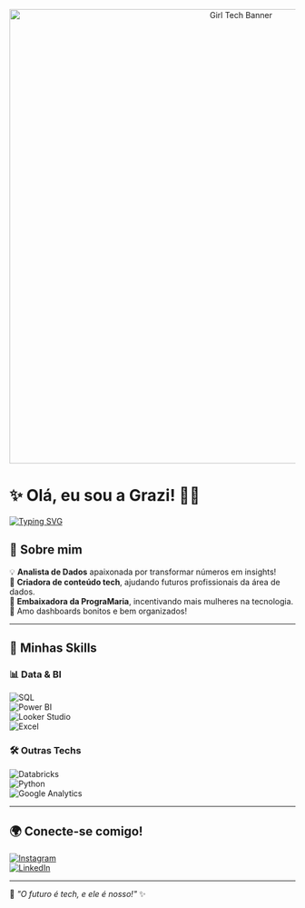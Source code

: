 <p align="center">
  <img src="SEU-LINK-DA-IMAGEM-AQUI" alt="Girl Tech Banner" width="800px">
</p>

# ✨ Olá, eu sou a Grazi! 💖🚀  

[![Typing SVG](https://readme-typing-svg.herokuapp.com?color=%23FF69B4&size=22&center=true&vCenter=true&width=500&lines=Analista+de+Dados+📊;Criadora+de+Conteúdo+👩‍💻;Embaixadora+da+PrograMaria+🌸;Sempre+aprendendo+algo+novo!+🚀)](https://git.io/typing-svg)

## 🌸 Sobre mim  

💡 **Analista de Dados** apaixonada por transformar números em insights!  
📢 **Criadora de conteúdo tech**, ajudando futuros profissionais da área de dados.  
💖 **Embaixadora da PrograMaria**, incentivando mais mulheres na tecnologia.  
🎨 Amo dashboards bonitos e bem organizados!  

---

## 🚀 Minhas Skills  

### 📊 **Data & BI**  
![SQL](https://img.shields.io/badge/SQL-%230074C1.svg?style=flat&logo=amazon-dynamodb&logoColor=white)  
![Power BI](https://img.shields.io/badge/Power%20BI-F2C811?style=flat&logo=powerbi&logoColor=black)  
![Looker Studio](https://img.shields.io/badge/Looker%20Studio-4285F4?style=flat&logo=google&logoColor=white)  
![Excel](https://img.shields.io/badge/Microsoft%20Excel-217346?style=flat&logo=microsoft-excel&logoColor=white)  

### 🛠️ **Outras Techs**  
![Databricks](https://img.shields.io/badge/Databricks-FC4C02?style=flat&logo=databricks&logoColor=white)  
![Python](https://img.shields.io/badge/Python-3776AB?style=flat&logo=python&logoColor=white)  
![Google Analytics](https://img.shields.io/badge/Google%20Analytics-E37400?style=flat&logo=google-analytics&logoColor=white)  

---

## 🌍 Conecte-se comigo!  

[![Instagram](https://img.shields.io/badge/Instagram-%23E4405F.svg?style=flat&logo=Instagram&logoColor=white)](https://www.instagram.com/grazi.tech/)  
[![LinkedIn](https://img.shields.io/badge/LinkedIn-%230077B5.svg?style=flat&logo=linkedin&logoColor=white)](https://www.linkedin.com/in/graziiele/)  

---

💖 *"O futuro é tech, e ele é nosso!"* ✨  
